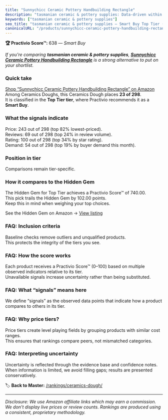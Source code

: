 ```yaml
---
title: "Sunnychicc Ceramic Pottery Handbuilding Rectangle"
description: "tasmanian ceramic & pottery supplies: Data-driven within Top Tier ranking using the Practivio Score™. Positioned by quality, value, demand, findability, moment…"
keywords: ["tasmanian ceramic & pottery supplies"]
seo_title: "tasmanian ceramic & pottery supplies — Smart Buy Top Tier (2025)"
canonicalURL: "/products/sunnychicc-ceramic-pottery-handbuilding-rectangle-B0CW2CC9Y4/"
---
```


**🏆 Practivio Score™:** 638 — _Smart Buy_


*If you're comparing **tasmanian ceramic & pottery supplies**, **[Sunnychicc Ceramic Pottery Handbuilding Rectangle](https://www.amazon.com/dp/B0CW2CC9Y4?tag=practivio-20)** is a strong alternative to put on your shortlist.*
### Quick take
[Shop “Sunnychicc Ceramic Pottery Handbuilding Rectangle” on Amazon](https://www.amazon.com/dp/B0CW2CC9Y4?tag=practivio-20)
Among Ceramics Doughs, this Ceramics Dough places **23 of 298**.  
It is classified in the **Top Tier tier**, where Practivio recommends it as a **Smart Buy**.

### What the signals indicate
Price: 243 out of 298 (top 82% lowest-priced).  
Reviews: 69 out of 298 (top 24% in review volume).  
Rating: 100 out of 298 (top 34% by star rating).  
Demand: 54 out of 298 (top 19% by buyer demand this month).

### Position in tier
Comparisons remain tier-specific.

### How it compares to the Hidden Gem
The Hidden Gem for Top Tier achieves a Practivio Score™ of 740.00.  
This pick trails the Hidden Gem by 102.00 points.  
Keep this in mind when weighing your top choices.  

See the Hidden Gem on Amazon → [View listing](https://www.amazon.com/dp/B07ZQ711SW?tag=practivio-20)

### FAQ: Inclusion criteria
Baseline checks remove outliers and unqualified products.  
This protects the integrity of the tiers you see.

### FAQ: How the score works
Each product receives a Practivio Score™ (0–100) based on multiple observed indicators relative to its tier.  
Unavailable signals increase uncertainty rather than being substituted.

### FAQ: What “signals” means here
We define “signals” as the observed data points that indicate how a product compares to others in its tier.

### FAQ: Why price tiers?
Price tiers create level playing fields by grouping products with similar cost ranges.  
This ensures that rankings compare peers, not mismatched categories.

### FAQ: Interpreting uncertainty
Uncertainty is reflected through the evidence base and confidence notes.  
When information is limited, we avoid filling gaps; results are presented conservatively.


🏷️ **Back to Master:** [/rankings/ceramics-dough/](/rankings/ceramics-dough/)

---
_Disclosure: We use Amazon affiliate links which may earn a commission. We don’t display live prices or review counts. Rankings are produced using a consistent, proprietary methodology._
